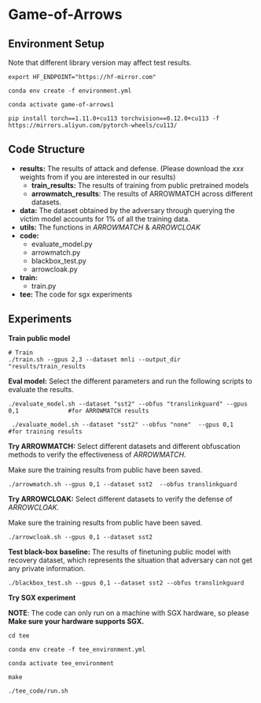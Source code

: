 # Game-of-Arrows


## Environment Setup
Note that different library version may affect test results. 

```
export HF_ENDPOINT="https://hf-mirror.com"

conda env create -f environment.yml

conda activate game-of-arrows1

pip install torch==1.11.0+cu113 torchvision==0.12.0+cu113 -f https://mirrors.aliyun.com/pytorch-wheels/cu113/
```

## Code Structure
* **results:**  The results of attack and defense. (Please download the *xxx* weights from if you are interested in our results)
    * **train_results:** The results of training from public pretrained models
    * **arrowmatch_results**: The results of ARROWMATCH across different datasets.
* **data:** The dataset obtained by the adversary through querying the victim model accounts for 1% of all the training data.
* **utils:** The functions in *ARROWMATCH* & *ARROWCLOAK*
* **code:**  
    * evaluate_model.py
    * arrowmatch.py
    * blackbox_test.py
    * arrowcloak.py
* **train:**
    * train.py
* **tee:** The code for sgx experiments



## Experiments

**Train public model**
```
# Train
./train.sh --gpus 2,3 --dataset mnli --output_dir "results/train_results
```

**Eval model:** 
Select the different parameters and run the following scripts to evaluate the results.
```
./evaluate_model.sh --dataset "sst2" --obfus "translinkguard" --gpus 0,1              #for ARROWMATCH results
 
 ./evaluate_model.sh --dataset "sst2" --obfus "none"  --gpus 0,1                      #for training results

```

**Try ARROWMATCH:** 
Select different datasets and different obfuscation methods to verify the effectiveness of *ARROWMATCH*.

Make sure the training results from public have been saved. 

```
./arrowmatch.sh --gpus 0,1 --dataset sst2  --obfus translinkguard
```

**Try ARROWCLOAK:** Select different datasets to verify the defense of *ARROWCLOAK*.

Make sure the training results from public have been saved. 

```
./arrowcloak.sh --gpus 0,1 --dataset sst2
```

**Test black-box baseline:** The results of finetuning public model with recovery dataset, which represents the situation that adversary can not get any private information.
```
./blackbox_test.sh --gpus 0,1 --dataset sst2 --obfus translinkguard
```

**Try SGX experiment**

**NOTE**: The code can only run on a machine with SGX hardware, so please **Make sure your hardware supports SGX.**

```
cd tee

conda env create -f tee_environment.yml

conda activate tee_environment

make 

./tee_code/run.sh
```
